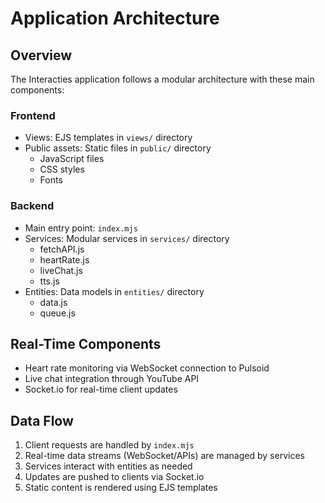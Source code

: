 # Application Architecture

## Overview
The Interacties application follows a modular architecture with these main components:

### Frontend
- Views: EJS templates in `views/` directory
- Public assets: Static files in `public/` directory
  - JavaScript files
  - CSS styles
  - Fonts

### Backend
- Main entry point: `index.mjs`
- Services: Modular services in `services/` directory
  - fetchAPI.js
  - heartRate.js  
  - liveChat.js
  - tts.js
- Entities: Data models in `entities/` directory
  - data.js
  - queue.js

## Real-Time Components
- Heart rate monitoring via WebSocket connection to Pulsoid
- Live chat integration through YouTube API
- Socket.io for real-time client updates

## Data Flow
1. Client requests are handled by `index.mjs`
2. Real-time data streams (WebSocket/APIs) are managed by services
3. Services interact with entities as needed
4. Updates are pushed to clients via Socket.io
5. Static content is rendered using EJS templates